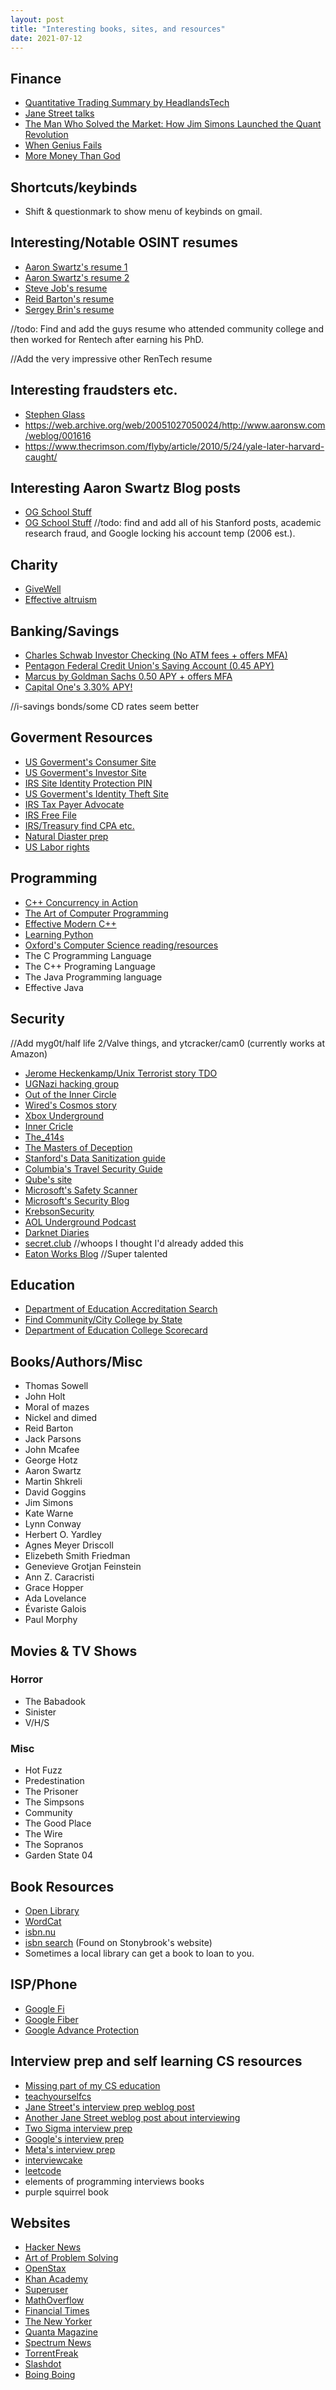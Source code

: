 ```yaml
---
layout: post
title: "Interesting books, sites, and resources"
date: 2021-07-12
---
```


## Finance
* [Quantitative Trading Summary by HeadlandsTech](https://blog.headlandstech.com/2017/08/03/quantitative-trading-summary/)
* [Jane Street talks](https://blog.janestreet.com/watch-all-of-jane-streets-tech-talks/)
* [The Man Who Solved the Market: How Jim Simons Launched the Quant Revolution](https://www.worldcat.org/title/man-who-solved-the-market-how-jim-simons-launched-the-quaint-revolution/oclc/1126569133&referer=brief_results)
* [When Genius Fails](https://en.wikipedia.org/wiki/When_Genius_Failed)
* [More Money Than God](https://en.wikipedia.org/wiki/More_Money_Than_God)

## Shortcuts/keybinds
* Shift & questionmark to show menu of keybinds on gmail.

## Interesting/Notable OSINT resumes
* [Aaron Swartz's resume 1](https://web.archive.org/web/20110814215315/http://www.aaronsw.com/about)
* [Aaron Swartz's resume 2](https://web.archive.org/web/20120318224618/http://www.aaronsw.com/resume.txt)
* [Steve Job's resume](https://web.archive.org/web/20091126173637/http://homepage.mac.com/steve/Resume.html)
* [Reid Barton's resume](https://web.archive.org/web/20090824074428/http://web.mit.edu/rwbarton/Public/resume.pdf) 
* [Sergey Brin's resume](http://infolab.stanford.edu/~sergey/resume.html)

//todo: Find and add the guys resume who attended community college and then worked for Rentech after earning his PhD.

//Add the very impressive other RenTech resume

## Interesting fraudsters etc.
* [Stephen Glass](https://en.wikipedia.org/wiki/Stephen_Glass)
* https://web.archive.org/web/20051027050024/http://www.aaronsw.com/weblog/001616
* https://www.thecrimson.com/flyby/article/2010/5/24/yale-later-harvard-caught/

## Interesting Aaron Swartz Blog posts
* [OG School Stuff](https://web.archive.org/web/20010502005216/http://swartzfam.com/aaron/school/2001/04/05/)
* [OG School Stuff](https://web.archive.org/web/20021026230934/http://www.aaronsw.com/school/2001/09/13/)
//todo: find and add all of his Stanford posts, academic research fraud, and Google locking his account temp (2006 est.). 

## Charity
* [GiveWell](https://en.wikipedia.org/wiki/GiveWell) 
* [Effective altruism](https://en.wikipedia.org/wiki/Effective_altruism)

## Banking/Savings
* [Charles Schwab Investor Checking (No ATM fees + offers MFA)](https://www.schwab.com/checking)
* [Pentagon Federal Credit Union's Saving Account (0.45 APY)](https://www.penfed.org/accounts/premium-online-savings)
* [Marcus by Goldman Sachs 0.50 APY + offers MFA](https://www.marcus.com/us/en/savings/high-yield-savings)
* [Capital One's 3.30% APY!](https://www.capitalone.com/bank/savings-accounts/online-performance-savings-account/) 

 //i-savings bonds/some CD rates seem better

## Goverment Resources
* [US Goverment's Consumer Site](https://www.consumer.gov/)
* [US Goverment's Investor Site](https://www.investor.gov/)
* [IRS Site Identity Protection PIN](https://www.irs.gov/identity-theft-fraud-scams/get-an-identity-protection-pin)
* [US Goverment's Identity Theft Site](https://www.identitytheft.gov/)
* [IRS Tax Payer Advocate](https://www.taxpayeradvocate.irs.gov/)
* [IRS Free File](https://www.irs.gov/filing/free-file-do-your-federal-taxes-for-free)
* [IRS/Treasury find CPA etc.](https://irs.treasury.gov/rpo/rpo.jsf)
* [Natural Diaster prep](https://www.ready.gov/)
* [US Labor rights](https://www.worker.gov/)

## Programming
* [C++ Concurrency in Action](https://www.worldcat.org/title/c-concurrency-in-action-second-edition/oclc/1099553221)
* [The Art of Computer Programming](https://www.worldcat.org/title/art-of-computer-programming/oclc/1104392633)
* [Effective Modern C++](https://www.worldcat.org/title/effective-modern-c-42-specific-ways-to-improve-your-use-of-c11-and-c14/oclc/884480640)
* [Learning Python](https://www.worldcat.org/title/learning-python/oclc/1061273329)
* [Oxford's Computer Science reading/resources](https://www.cs.ox.ac.uk/admissions/undergraduate/why_oxford/background_reading.html)
* The C Programming Language
* The C++ Programing Language
* The Java Programming language
* Effective Java

## Security
//Add myg0t/half life 2/Valve things, and ytcracker/cam0 (currently works at Amazon)
* [Jerome Heckenkamp/Unix Terrorist story TDO](https://en.wikipedia.org/wiki/Jerome_Heckenkamp)
* [UGNazi hacking group](https://www.buzzfeednews.com/article/josephbernstein/tomi-masters-down-the-rabbit-hole-i-go)
* [Out of the Inner Circle](https://openlibrary.org/books/OL2862523M/Out_of_the_inner_circle)
* [Wired's Cosmos story](https://www.wired.com/2012/09/cosmo-the-god-who-fell-to-earth/)
* [Xbox Underground](https://www.wired.com/story/xbox-underground-videogame-hackers/)
* [Inner Cricle](https://gizmodo.com/the-untold-story-of-the-teen-hackers-who-transformed-th-1770977586)
* [The_414s](https://en.wikipedia.org/wiki/The_414s)
* [The Masters of Deception](https://openlibrary.org/works/OL3507968W/Masters_of_deception?edition=mastersofdecepti00slat)
* [Stanford's Data Sanitization guide](https://uit.stanford.edu/security/data-sanitization)
* [Columbia's Travel Security Guide](https://cuit.columbia.edu/data-security-guidelines-international-travel)
* [Qube's site](https://www.qubes-os.org/)
* [Microsoft's Safety Scanner](https://docs.microsoft.com/en-us/windows/security/threat-protection/intelligence/safety-scanner-download)
* [Microsoft's Security Blog](https://www.microsoft.com/security/blog/)
* [KrebsonSecurity](https://krebsonsecurity.com/)
* [AOL Underground Podcast](https://anchor.fm/aolunderground/episodes/)
* [Darknet Diaries](https://darknetdiaries.com/episode/)
* [secret.club](https://secret.club) //whoops I thought I'd already added this
* [Eaton Works Blog](https://eaton-works.com/) //Super talented 

## Education
* [Department of Education Accreditation Search](https://ope.ed.gov/dapip/#/home)
* [Find Community/City College by State](https://aefla.ed.gov/state-contacts)
* [Department of Education College Scorecard](https://collegescorecard.ed.gov/)

## Books/Authors/Misc

* Thomas Sowell
* John Holt
* Moral of mazes
* Nickel and dimed 
* Reid Barton
* Jack Parsons
* John Mcafee
* George Hotz
* Aaron Swartz
* Martin Shkreli
* David Goggins
* Jim Simons
* Kate Warne
* Lynn Conway
* Herbert O. Yardley
* Agnes Meyer Driscoll
* Elizebeth Smith Friedman
* Genevieve Grotjan Feinstein
* Ann Z. Caracristi
* Grace Hopper
* Ada Lovelance
* Évariste Galois
* Paul Morphy

## Movies & TV Shows

### Horror
* The Babadook
* Sinister
* V/H/S

### Misc
* Hot Fuzz
* Predestination
* The Prisoner
* The Simpsons
* Community
* The Good Place
* The Wire
* The Sopranos
* Garden State 04

## Book Resources
* [Open Library](https://openlibrary.org/)
* [WordCat](https://www.worldcat.org/)
* [isbn.nu](https://isbn.nu/)
* [isbn search](https://isbnsearch.org/) (Found on Stonybrook's website)
* Sometimes a local library can get a book to loan to you. 

## ISP/Phone
* [Google Fi](https://fi.google.com/about/)
* [Google Fiber](https://fiber.google.com/)
* [Google Advance Protection](https://landing.google.com/advancedprotection/) 

## Interview prep and self learning CS resources
* [Missing part of my CS education](https://missing.csail.mit.edu/)
* [teachyourselfcs](https://teachyourselfcs.com/)
* [Jane Street's interview prep weblog post](https://blog.janestreet.com/interviewing-at-jane-street/)
* [Another Jane Street weblog post about interviewing](https://blog.janestreet.com/what-a-jane-street-dev-interview-is-like/)
* [Two Sigma interview prep](https://www.twosigma.com/articles/watch-how-to-ace-a-technical-interview/)
* [Google's interview prep](https://techdevguide.withgoogle.com/resources/topics/interview-prep/?no-filter=true)
* [Meta's interview prep](https://facebookrecruiting.com/)
* [interviewcake](https://www.interviewcake.com/)
* [leetcode](https://leetcode.com/)
* elements of programming interviews books
* purple squirrel book

## Websites
* [Hacker News](https://news.ycombinator.com/)
* [Art of Problem Solving](https://artofproblemsolving.com/)
* [OpenStax](https://openstax.org/)
* [Khan Academy](https://www.khanacademy.org/)
* [Superuser](https://superuser.com/)
* [MathOverflow](https://mathoverflow.net/)
* [Financial Times](https://www.ft.com/)
* [The New Yorker](https://www.newyorker.com/)
* [Quanta Magazine](https://www.quantamagazine.org/)
* [Spectrum News](https://www.spectrumnews.org/)
* [TorrentFreak](https://torrentfreak.com/)
* [Slashdot](https://slashdot.org/)
* [Boing Boing](https://boingboing.net/)
